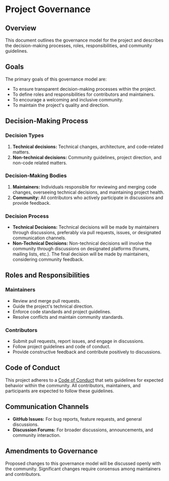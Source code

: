# Project Governance

## Overview

This document outlines the governance model for the project and describes the decision-making processes, roles, responsibilities, and community guidelines.

## Goals

The primary goals of this governance model are:
- To ensure transparent decision-making processes within the project.
- To define roles and responsibilities for contributors and maintainers.
- To encourage a welcoming and inclusive community.
- To maintain the project's quality and direction.

## Decision-Making Process

### Decision Types

1. **Technical decisions:** Technical changes, architecture, and code-related matters.
2. **Non-technical decisions:** Community guidelines, project direction, and non-code related matters.

### Decision-Making Bodies

1. **Maintainers:** Individuals responsible for reviewing and merging code changes, overseeing technical decisions, and maintaining project health.
2. **Community:** All contributors who actively participate in discussions and provide feedback.

### Decision Process

- **Technical Decisions:** Technical decisions will be made by maintainers through discussions, preferably via pull requests, issues, or designated communication channels.
- **Non-Technical Decisions:** Non-technical decisions will involve the community through discussions on designated platforms (forums, mailing lists, etc.). The final decision will be made by maintainers, considering community feedback.

## Roles and Responsibilities

### Maintainers

- Review and merge pull requests.
- Guide the project's technical direction.
- Enforce code standards and project guidelines.
- Resolve conflicts and maintain community standards.

### Contributors

- Submit pull requests, report issues, and engage in discussions.
- Follow project guidelines and code of conduct.
- Provide constructive feedback and contribute positively to discussions.

## Code of Conduct

This project adheres to a [Code of Conduct](CODE_OF_CONDUCT.md) that sets guidelines for expected behavior within the community. All contributors, maintainers, and participants are expected to follow these guidelines.

## Communication Channels

- **GitHub Issues:** For bug reports, feature requests, and general discussions.
- **Discussion Forums:** For broader discussions, announcements, and community interaction.

## Amendments to Governance

Proposed changes to this governance model will be discussed openly with the community. Significant changes require consensus among maintainers and contributors.
